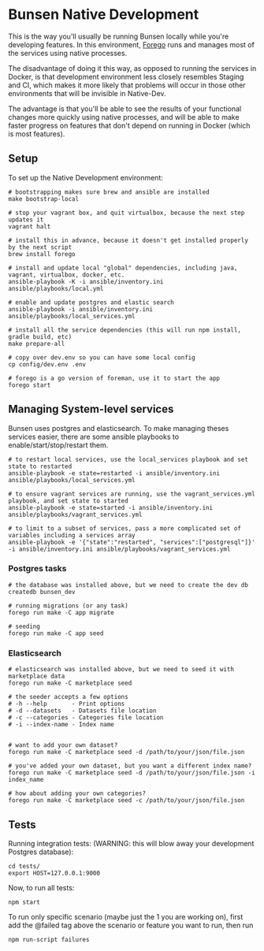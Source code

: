 # Bunsen Native Development

This is the way you'll usually be running Bunsen locally while you're developing
features.  In this environment, [Forego](https://github.com/ddollar/forego) runs
and manages most of the services using native processes.

The disadvantage of doing it this way, as opposed to running the services in
Docker, is that development environment less closely resembles Staging and CI,
which makes it more likely that problems will occur in those other environments
that will be invisible in Native-Dev.

The advantage is that you'll be able to see the results of your functional
changes more quickly using native processes, and will be able to make faster
progress on features that don't depend on running in Docker (which is most
features).


## Setup

To set up the Native Development environment:

    # bootstrapping makes sure brew and ansible are installed
    make bootstrap-local

    # stop your vagrant box, and quit virtualbox, because the next step updates it
    vagrant halt

    # install this in advance, because it doesn't get installed properly by the next script
    brew install forego

    # install and update local "global" dependencies, including java, vagrant, virtualbox, docker, etc.
    ansible-playbook -K -i ansible/inventory.ini ansible/playbooks/local.yml

    # enable and update postgres and elastic search
    ansible-playbook -i ansible/inventory.ini ansible/playbooks/local_services.yml

    # install all the service dependencies (this will run npm install, gradle build, etc)
    make prepare-all

    # copy over dev.env so you can have some local config
    cp config/dev.env .env

    # forego is a go version of foreman, use it to start the app
    forego start

## Managing System-level services

Bunsen uses postgres and elasticsearch. To make managing theses services easier, there are some ansible playbooks to enable/start/stop/restart them.

    # to restart local services, use the local_services playbook and set state to restarted
    ansible-playbook -e state=restarted -i ansible/inventory.ini ansible/playbooks/local_services.yml

    # to ensure vagrant services are running, use the vagrant_services.yml playbook, and set state to started
    ansible-playbook -e state=started -i ansible/inventory.ini ansible/playbooks/vagrant_services.yml

    # to limit to a subset of services, pass a more complicated set of variables including a services array
    ansible-playbook -e '{"state":"restarted", "services":["postgresql"]}' -i ansible/inventory.ini ansible/playbooks/vagrant_services.yml

### Postgres tasks

    # the database was installed above, but we need to create the dev db
    createdb bunsen_dev

    # running migrations (or any task)
    forego run make -C app migrate

    # seeding
    forego run make -C app seed


### Elasticsearch

    # elasticsearch was installed above, but we need to seed it with marketplace data
    forego run make -C marketplace seed

    # the seeder accepts a few options
    # -h --help       - Print options
    # -d --datasets   - Datasets file location
    # -c --categories - Categories file location
    # -i --index-name - Index name


    # want to add your own dataset?
    forego run make -C marketplace seed -d /path/to/your/json/file.json

    # you've added your own dataset, but you want a different index name?
    forego run make -C marketplace seed -d /path/to/your/json/file.json -i index_name

    # how about adding your own categories?
    forego run make -C marketplace seed -c /path/to/your/json/file.json


## Tests

Running integration tests: (WARNING:  this will blow away your development
Postgres database):

    cd tests/
    export HOST=127.0.0.1:9000

Now, to run all tests:

    npm start

To run only specific scenario (maybe just the 1 you are working on), first add
the @failed tag above the scenario or feature you want to run, then run

    npm run-script failures



